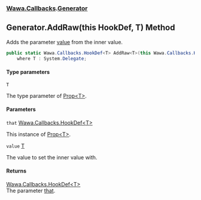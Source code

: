 ### [Wawa.Callbacks](Wawa.Callbacks.md 'Wawa.Callbacks').[Generator](Generator.md 'Wawa.Callbacks.Generator')

## Generator.AddRaw<T>(this HookDef<T>, T) Method

Adds the parameter [value](Generator.AddRaw{T}(HookDef{T},T).md#Wawa.Callbacks.Generator.AddRaw_T_(thisWawa.Callbacks.HookDef_T_,T).value 'Wawa.Callbacks.Generator.AddRaw<T>(this Wawa.Callbacks.HookDef<T>, T).value') from the inner value.

```csharp
public static Wawa.Callbacks.HookDef<T> AddRaw<T>(this Wawa.Callbacks.HookDef<T> that, T value)
    where T : System.Delegate;
```
#### Type parameters

<a name='Wawa.Callbacks.Generator.AddRaw_T_(thisWawa.Callbacks.HookDef_T_,T).T'></a>

`T`

The type parameter of [Prop&lt;T&gt;](Prop{T}.md 'Wawa.Callbacks.Prop<T>').
#### Parameters

<a name='Wawa.Callbacks.Generator.AddRaw_T_(thisWawa.Callbacks.HookDef_T_,T).that'></a>

`that` [Wawa.Callbacks.HookDef&lt;](HookDef{T}.md 'Wawa.Callbacks.HookDef<T>')[T](Generator.AddRaw{T}(HookDef{T},T).md#Wawa.Callbacks.Generator.AddRaw_T_(thisWawa.Callbacks.HookDef_T_,T).T 'Wawa.Callbacks.Generator.AddRaw<T>(this Wawa.Callbacks.HookDef<T>, T).T')[&gt;](HookDef{T}.md 'Wawa.Callbacks.HookDef<T>')

This instance of [Prop&lt;T&gt;](Prop{T}.md 'Wawa.Callbacks.Prop<T>').

<a name='Wawa.Callbacks.Generator.AddRaw_T_(thisWawa.Callbacks.HookDef_T_,T).value'></a>

`value` [T](Generator.AddRaw{T}(HookDef{T},T).md#Wawa.Callbacks.Generator.AddRaw_T_(thisWawa.Callbacks.HookDef_T_,T).T 'Wawa.Callbacks.Generator.AddRaw<T>(this Wawa.Callbacks.HookDef<T>, T).T')

The value to set the inner value with.

#### Returns
[Wawa.Callbacks.HookDef&lt;](HookDef{T}.md 'Wawa.Callbacks.HookDef<T>')[T](Generator.AddRaw{T}(HookDef{T},T).md#Wawa.Callbacks.Generator.AddRaw_T_(thisWawa.Callbacks.HookDef_T_,T).T 'Wawa.Callbacks.Generator.AddRaw<T>(this Wawa.Callbacks.HookDef<T>, T).T')[&gt;](HookDef{T}.md 'Wawa.Callbacks.HookDef<T>')  
The parameter [that](Generator.AddRaw{T}(HookDef{T},T).md#Wawa.Callbacks.Generator.AddRaw_T_(thisWawa.Callbacks.HookDef_T_,T).that 'Wawa.Callbacks.Generator.AddRaw<T>(this Wawa.Callbacks.HookDef<T>, T).that').